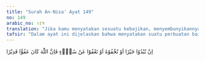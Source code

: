 ```yaml
---
title: "Surah An-Nisa' Ayat 149"
no: 149
arabic_no: ١٤٩
translation: "Jika kamu menyatakan sesuatu kebajikan, menyembunyikannya atau memaafkan suatu kesalahan (orang lain), maka sungguh, Allah Maha Pemaaf, Mahakuasa."
tafsir: "Dalam ayat ini dijelaskan bahwa menyatakan suatu perbuatan baik dengan membeberkannya memang baik, seandainya orang yang melakukan perbuatan itu dapat menjaga diri dari sifat ria serta hatinya penuh dengan keikhlasan dan keimanan, sehingga menjadi teladan bagi orang lain. Sedangkan mengerjakan kebaikan secara tersembunyi akan lebih memelihara kehormatan fakir miskin. Pemberian maaf yang dilakukan seseorang kepada orang-orang yang telah berbuat salah terhadapnya termasuk perbuatan yang akan mendapat balasan dan pahala dari Allah, sebab Allah Maha Pemaaf lagi Mahakuasa."
---
```

اِنْ تُبْدُوْا خَيْرًا اَوْ تُخْفُوْهُ اَوْ تَعْفُوْا عَنْ سُوْۤءٍ فَاِنَّ اللّٰهَ كَانَ عَفُوًّا قَدِيْرًا